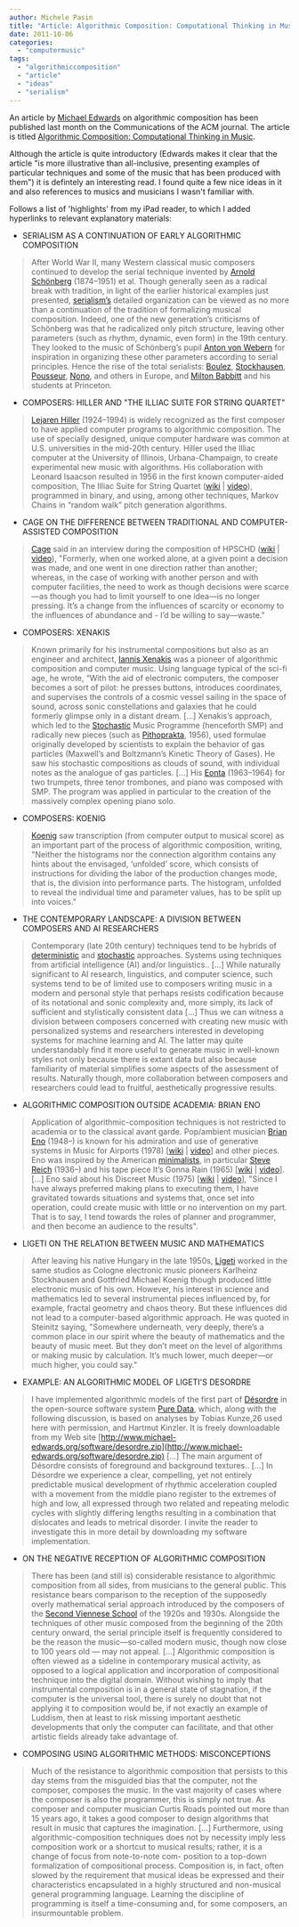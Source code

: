 ```yaml
---
author: Michele Pasin
title: "Article: Algorithmic Composition: Computational Thinking in Music"
date: 2011-10-06
categories: 
  - "computermusic"
tags: 
  - "algorithmiccomposition"
  - "article"
  - "ideas"
  - "serialism"
---
```


An article by [Michael Edwards](http://people.ace.ed.ac.uk/staff/medward2/) on algorithmic composition has been published last month on the Communications of the ACM journal. The article is titled [Algorithmic Composition: Computational Thinking in Music](http://cacm.acm.org/magazines/2011/7/109891-algorithmic-composition/fulltext).

Although the article is quite introductory (Edwards makes it clear that the article "is more illustrative than all-inclusive, presenting examples of particular techniques and some of the music that has been produced with them") it is defintely an interesting read. I found quite a few nice ideas in it and also references to musics and musicians I wasn't familiar with.

Follows a list of 'highlights' from my iPad reader, to which I added hyperlinks to relevant explanatory materials:

- SERIALISM AS A CONTINUATION OF EARLY ALGORITHMIC COMPOSITION

> After World War II, many Western classical music composers continued to develop the serial technique invented by [Arnold Schönberg](http://en.wikipedia.org/wiki/Arnold_Schoenberg) (1874–1951) et al. Though generally seen as a radical break with tradition, in light of the earlier historical examples just presented, [serialism’s](http://en.wikipedia.org/wiki/Serialism) detailed organization can be viewed as no more than a continuation of the tradition of formalizing musical composition. Indeed, one of the new generation’s criticisms of Schönberg was that he radicalized only pitch structure, leaving other parameters (such as rhythm, dynamic, even form) in the 19th century. They looked to the music of Schönberg’s pupil [Anton von Webern](http://en.wikipedia.org/wiki/Anton_Webern) for inspiration in organizing these other parameters according to serial principles. Hence the rise of the total serialists: [Boulez](http://en.wikipedia.org/wiki/Pierre_Boulez), [Stockhausen](http://en.wikipedia.org/wiki/Karlheinz_Stockhausen), [Pousseur](http://en.wikipedia.org/wiki/Henri_Pousseur), [Nono](http://en.wikipedia.org/wiki/Luigi_Nono), and others in Europe, and [Milton Babbitt](http://en.wikipedia.org/wiki/Milton_Babbitt) and his students at Princeton.

- COMPOSERS: HILLER AND "THE ILLIAC SUITE FOR STRING QUARTET"

> [Lejaren Hiller](http://en.wikipedia.org/wiki/Lejaren_Hiller) (1924–1994) is widely recognized as the first composer to have applied computer programs to algorithmic composition. The use of specially designed, unique computer hardware was common at U.S. universities in the mid-20th century. Hiller used the Illiac computer at the University of Illinois, Urbana-Champaign, to create experimental new music with algorithms. His collaboration with Leonard Isaacson resulted in 1956 in the first known computer-aided composition, The Illiac Suite for String Quartet ([wiki](http://en.wikipedia.org/wiki/Illiac_Suite) | [video](http://www.youtube.com/watch?v=isvYe6yOPXQ&feature=related)), programmed in binary, and using, among other techniques, Markov Chains in “random walk” pitch generation algorithms.

- CAGE ON THE DIFFERENCE BETWEEN TRADITIONAL AND COMPUTER- ASSISTED COMPOSITION

> [Cage](http://en.wikipedia.org/wiki/John_Cage) said in an interview during the composition of HPSCHD ([wiki](http://en.wikipedia.org/wiki/HPSCHD) | [video](http://www.youtube.com/watch?v=t_hTxJpWITw)), "Formerly, when one worked alone, at a given point a decision was made, and one went in one direction rather than another; whereas, in the case of working with another person and with computer facilities, the need to work as though decisions were scarce—as though you had to limit yourself to one idea—is no longer pressing. It’s a change from the influences of scarcity or economy to the influences of abundance and - I’d be willing to say—waste."

- COMPOSERS: XENAKIS

> Known primarily for his instrumental compositions but also as an engineer and architect, [Iannis Xenakis](http://en.wikipedia.org/wiki/Iannis_Xenakis) was a pioneer of algorithmic composition and computer music. Using language typical of the sci-fi age, he wrote, “With the aid of electronic computers, the composer becomes a sort of pilot: he presses buttons, introduces coordinates, and supervises the controls of a cosmic vessel sailing in the space of sound, across sonic constellations and galaxies that he could formerly glimpse only in a distant dream. \[...\] Xenakis’s approach, which led to the [Stochastic](http://en.wikipedia.org/wiki/Stochastic) Music Programme (henceforth SMP) and radically new pieces (such as [Pithoprakta](http://www.youtube.com/watch?v=sWdQBblec0M), 1956), used formulae originally developed by scientists to explain the behavior of gas particles (Maxwell’s and Boltzmann’s Kinetic Theory of Gases). He saw his stochastic compositions as clouds of sound, with individual notes as the analogue of gas particles. \[...\] His [Eonta](http://www.youtube.com/watch?v=vbU69HObLeg) (1963–1964) for two trumpets, three tenor trombones, and piano was composed with SMP. The program was applied in particular to the creation of the massively complex opening piano solo.

- COMPOSERS: KOENIG

> [Koenig](http://en.wikipedia.org/wiki/Gottfried_Michael_Koenig) saw transcription (from computer output to musical score) as an important part of the process of algorithmic composition, writing, "Neither the histograms nor the connection algorithm contains any hints about the envisaged, ‘unfolded’ score, which consists of instructions for dividing the labor of the production changes mode, that is, the division into performance parts. The histogram, unfolded to reveal the individual time and parameter values, has to be split up into voices."

- THE CONTEMPORARY LANDSCAPE: A DIVISION BETWEEN COMPOSERS AND AI RESEARCHERS

> Contemporary (late 20th century) techniques tend to be hybrids of [deterministic](http://en.wikipedia.org/wiki/Deterministic_algorithm) and [stochastic](http://en.wikipedia.org/wiki/Stochastic) approaches. Systems using techniques from artificial intelligence (AI) and/or linguistics.. \[...\] While naturally significant to AI research, linguistics, and computer science, such systems tend to be of limited use to composers writing music in a modern and personal style that perhaps resists codification because of its notational and sonic complexity and, more simply, its lack of sufficient and stylistically consistent data \[...\] Thus we can witness a division between composers concerned with creating new music with personalized systems and researchers interested in developing systems for machine learning and AI. The latter may quite understandably find it more useful to generate music in well-known styles not only because there is extant data but also because familiarity of material simplifies some aspects of the assessment of results. Naturally though, more collaboration between composers and researchers could lead to fruitful, aesthetically progressive results.

- ALGORITHMIC COMPOSITION OUTSIDE ACADEMIA: BRIAN ENO

> Application of algorithmic-composition techniques is not restricted to academia or to the classical avant garde. Pop/ambient musician [Brian Eno](http://en.wikipedia.org/wiki/Brian_Eno) (1948–) is known for his admiration and use of generative systems in Music for Airports (1978) \[[wiki](http://en.wikipedia.org/wiki/Ambient_1:_Music_for_Airports) | [video](http://www.youtube.com/watch?v=B9kPIp4MtX0)\] and other pieces. Eno was inspired by the American [minimalists](http://en.wikipedia.org/wiki/Minimalist_music), in particular [Steve Reich](http://en.wikipedia.org/wiki/Steve_Reich) (1936–) and his tape piece It’s Gonna Rain (1965) \[[wiki](http://en.wikipedia.org/wiki/It's_Gonna_Rain) | [video](http://www.youtube.com/watch?v=q0DQRfm0uL8)\]. \[...\] Eno said about his Discreet Music (1975) \[[wiki](http://en.wikipedia.org/wiki/Discreet_Music) | [video](http://www.youtube.com/watch?v=SrBoE0ItRLc)\], "Since I have always preferred making plans to executing them, I have gravitated towards situations and systems that, once set into operation, could create music with little or no intervention on my part. That is to say, I tend towards the roles of planner and programmer, and then become an audience to the results".

- LIGETI ON THE RELATION BETWEEN MUSIC AND MATHEMATICS

> After leaving his native Hungary in the late 1950s, [Ligeti](http://en.wikipedia.org/wiki/Ligeti) worked in the same studios as Cologne electronic music pioneers Karlheinz Stockhausen and Gottfried Michael Koenig though produced little electronic music of his own. However, his interest in science and mathematics led to several instrumental pieces influenced by, for example, fractal geometry and chaos theory. But these influences did not lead to a computer-based algorithmic approach. He was quoted in Steinitz saying, "Somewhere underneath, very deeply, there’s a common place in our spirit where the beauty of mathematics and the beauty of music meet. But they don’t meet on the level of algorithms or making music by calculation. It’s much lower, much deeper—or much higher, you could say."

- EXAMPLE: AN ALGORITHMIC MODEL OF LIGETI'S DESORDRE

> I have implemented algorithmic models of the first part of [Désordre](http://www.youtube.com/watch?v=qj9QlWltv8s) in the open-source software system [Pure Data](http://puredata.info/), which, along with the following discussion, is based on analyses by Tobias Kunze,26 used here with permission, and Hartmut Kinzler. It is freely downloadable from my Web site [http://www.michael-edwards.org/software/desordre.zip](http://www.michael-edwards.org/software/desordre.zip) \[...\] The main argument of Désordre consists of foreground and background textures.. \[...\] In Désordre we experience a clear, compelling, yet not entirely predictable musical development of rhythmic acceleration coupled with a movement from the middle piano register to the extremes of high and low, all expressed through two related and repeating melodic cycles with slightly differing lengths resulting in a combination that dislocates and leads to metrical disorder. I invite the reader to investigate this in more detail by downloading my software implementation.

- ON THE NEGATIVE RECEPTION OF ALGORITHMIC COMPOSITION

> There has been (and still is) considerable resistance to algorithmic composition from all sides, from musicians to the general public. This resistance bears comparison to the reception of the supposedly overly mathematical serial approach introduced by the composers of the [Second Viennese School](http://en.wikipedia.org/wiki/Second_Viennese_School) of the 1920s and 1930s. Alongside the techniques of other music composed from the beginning of the 20th century onward, the serial principle itself is frequently considered to be the reason the music—so-called modern music, though now close to 100 years old — may not appeal. \[...\] Algorithmic composition is often viewed as a sideline in contemporary musical activity, as opposed to a logical application and incorporation of compositional technique into the digital domain. Without wishing to imply that instrumental composition is in a general state of stagnation, if the computer is the universal tool, there is surely no doubt that not applying it to composition would be, if not exactly an example of Luddism, then at least to risk missing important aesthetic developments that only the computer can facilitate, and that other artistic fields already take advantage of.

- COMPOSING USING ALGORITHMIC METHODS: MISCONCEPTIONS

> Much of the resistance to algorithmic composition that persists to this day stems from the misguided bias that the computer, not the composer, composes the music. In the vast majority of cases where the composer is also the programmer, this is simply not true. As composer and computer musician Curtis Roads pointed out more than 15 years ago, it takes a good composer to design algorithms that result in music that captures the imagination. \[...\] Furthermore, using algorithmic-composition techniques does not by necessity imply less composition work or a shortcut to musical results; rather, it is a change of focus from note-to-note com- position to a top-down formalization of compositional process. Composition is, in fact, often slowed by the requirement that musical ideas be expressed and their characteristics encapsulated in a highly structured and non-musical general programming language. Learning the discipline of programming is itself a time-consuming and, for some composers, an insurmountable problem.
